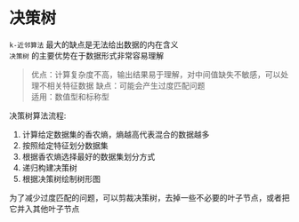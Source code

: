 # 决策树

`k-近邻算法` 最大的缺点是无法给出数据的内在含义   
`决策树` 的主要优势在于数据形式非常容易理解  

> 优点：计算复杂度不高，输出结果易于理解，对中间值缺失不敏感，可以处理不相关特征数据
> 缺点：可能会产生过度匹配问题  
> 适用：数值型和标称型

决策树算法流程:  

1. 计算给定数据集的香农熵，熵越高代表混合的数据越多  
2. 按照给定特征划分数据集  
3. 根据香农熵选择最好的数据集划分方式
4. 递归构建决策树  
5. 根据决策树绘制树形图  

为了减少过度匹配的问题，可以剪裁决策树，去掉一些不必要的叶子节点，或者把它并入其他叶子节点  
